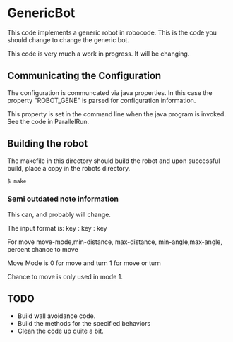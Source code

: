 # GenericBot #

This code implements a generic robot in robocode.
This is the code you should change to change the generic bot.

This code is very much a work in progress.  It will be changing.

## Communicating the Configuration ##
The configuration is communcated via java properties.  In this case the property "ROBOT_GENE" is parsed for configuration information.

This property is set in the command line when the java program is invoked.  See the code in ParallelRun.

## Building the robot ##

The makefile in this directory should build the robot and upon successful build, place a copy in the robots directory.

```bash
$ make
```

### Semi outdated note information ###

This can, and probably will change.

The input format is:
key : key : key

For move
move-mode,min-distance, max-distance, min-angle,max-angle, percent chance to move

Move Mode is 0 for move and turn
             1 for move or turn

Chance to move is only used in mode 1.

## TODO ##
  * Build wall avoidance code.
  * Build the methods for the specified behaviors
  * Clean the code up quite a bit.
